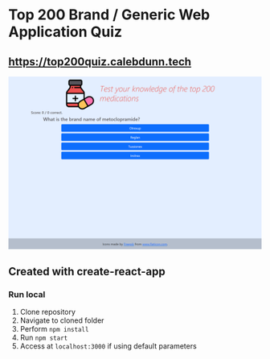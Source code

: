 # Top 200 Brand / Generic Web Application Quiz

## https://top200quiz.calebdunn.tech

![Website Preview](./website.png)


## Created with create-react-app

### Run local
1. Clone repository
2. Navigate to cloned folder
3. Perform `npm install`
4. Run `npm start`
5. Access at `localhost:3000` if using default parameters